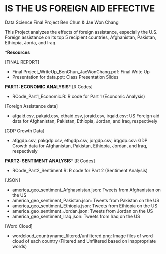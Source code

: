 
# IS THE US FOREIGN AID EFFECTIVE
Data Science Final Project
Ben Chun & Jae Won Chang

This Project analyzes the effects of foreign assistance, especially the U.S. Foreign assistance on its top 5 recipient countries, Afghanistan, Pakistan, Ethiopia, Jorda, and Iraq.

*****************Resources****************

[FINAL REPORT]
- Final Project_WriteUp_BenChun_JaeWonChang.pdf: Final Write Up
- Presentation for data.ppt: Class Presentation Slides

******PART1: ECONOMIC ANALYSIS*******
[R Codes]
- RCode_Part1_Economic.R: R code for Part 1 (Economic Analysis)

[Foreign Assistance data]
- afgaid.csv, pakaid.csv, ethaid.csv, joraid.csv, irqaid.csv: US Foreign aid data for Afghanistan, Pakistan, Ethiopia, Jordan, and Iraq, respectively


[GDP Growth Data]
- afggdp.csv, pakgdp.csv, ethgdp.csv, jorgdp.csv, irqgdp.csv: GDP Growth data for Afghanistan, Pakistan, Ethiopia, Jordan, and Iraq, respectively

******PART2: SENTIMENT ANALYSIS*******
[R Codes]
- RCode_Part2_Sentiment.R: R code for Part 2 (Sentiment Analysis)

[JSON]

- america_geo_sentiment_Afghasnistan.json: Tweets from Afghanistan on the US
- america_geo_sentiment_Pakistan.json: Tweets from Pakistan on the US
- america_geo_sentiment_Ethiopia.json: Tweets from Ethiopia on the US
- america_geo_sentiment_Jordan.json: Tweets from Jordan on the US
- america_geo_sentiment_Iraq.json: Tweets from Iraq on the US


[Word Cloud]
- wordcloud_countryname_filtered/unfiltered.png: Image files of word cloud of each country (Filtered and Unfiltered based on inappropriate words)

